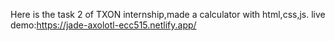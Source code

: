 Here is the task 2 of TXON internship,made a calculator with html,css,js.
live demo:https://jade-axolotl-ecc515.netlify.app/
